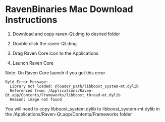 # RavenBinaries Mac Download Instructions

1) Download and copy raven-Qt.dmg to desired folder 

2) Double click the raven-Qt.dmg

3) Drag Raven Core icon to the Applications 

4) Launch Raven Core

Note: On Raven Core launch if you get this error

```
Dyld Error Message:
  Library not loaded: @loader_path/libboost_system-mt.dylib
  Referenced from: /Applications/Raven-Qt.app/Contents/Frameworks/libboost_thread-mt.dylib
  Reason: image not found
```
You will need to copy libboost_system.dylib to libboost_system-mt.dylib in the /Applications/Raven-Qt.app/Contents/Frameworks folder  
  